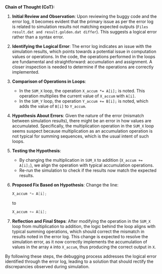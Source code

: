 **Chain of Thought (CoT):**

1. **Initial Review and Observation**:
   Upon reviewing the buggy code and the error log, it becomes evident that the primary issue as per the error log is related to simulation results not matching expected outputs (`Files result.dat and result.golden.dat differ`). This suggests a logical error rather than a syntax error.

2. **Identifying the Logical Error**:
   The error log indicates an issue with the simulation results, which points towards a potential issue in computation values or operations. In the code, the operations performed in the loops are fundamental and straightforward: accumulation and assignment. A closer inspection is needed to determine if the operations are correctly implemented.

3. **Comparison of Operations in Loops**:
   - In the `SUM_X` loop, the operation `X_accum *= A[i];` is noted. This operation multiplies the current value of `X_accum` with `A[i]`.
   - In the `SUM_Y` loop, the operation `Y_accum += B[i];` is noted, which adds the value of `B[i]` to `Y_accum`.

4. **Hypothesis About Errors**:
   Given the nature of the error (mismatch between simulation results), there might be an error in how values are accumulated. Specifically, the multiplication operation in the `SUM_X` loop seems suspect because multiplication as an accumulation operation is not typical for summing sequences, which is the usual intent of such loops.

5. **Testing the Hypothesis**:
   - By changing the multiplication in `SUM_X` to addition (`X_accum += A[i];`), we align the operation with typical accumulation operations.
   - Re-run the simulation to check if the results now match the expected results.

6. **Proposed Fix Based on Hypothesis**:
   Change the line:
   ```cpp
   X_accum *= A[i];
   ```
   to
   ```cpp
   X_accum += A[i];
   ```

7. **Reflection and Final Steps**:
   After modifying the operation in the `SUM_X` loop from multiplication to addition, the logic behind the loop aligns with typical summing operations, which should correct the mismatch in results noted in the error log. This change is expected to resolve the simulation error, as it now correctly implements the accumulation of values in the array `A` into `X_accum`, thus producing the correct output in `X`.

By following these steps, the debugging process addresses the logical error identified through the error log, leading to a solution that should rectify the discrepancies observed during simulation.